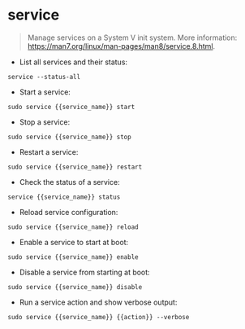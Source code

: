 # service

> Manage services on a System V init system.
> More information: <https://man7.org/linux/man-pages/man8/service.8.html>.

- List all services and their status:

`service --status-all`

- Start a service:

`sudo service {{service_name}} start`

- Stop a service:

`sudo service {{service_name}} stop`

- Restart a service:

`sudo service {{service_name}} restart`

- Check the status of a service:

`service {{service_name}} status`

- Reload service configuration:

`sudo service {{service_name}} reload`

- Enable a service to start at boot:

`sudo service {{service_name}} enable`

- Disable a service from starting at boot:

`sudo service {{service_name}} disable`

- Run a service action and show verbose output:

`sudo service {{service_name}} {{action}} --verbose`
